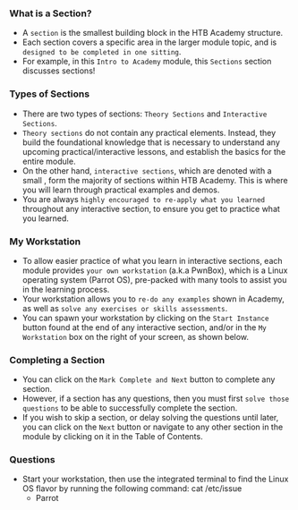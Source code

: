 ### What is a Section?
- A `section` is the smallest building block in the HTB Academy structure. 
- Each section covers a specific area in the larger module topic, and is `designed to be completed in one sitting`.
- For example, in this `Intro to Academy` module, this `Sections` section discusses sections!


### Types of Sections
- There are two types of sections: `Theory Sections` and `Interactive Sections`.
- `Theory sections` do not contain any practical elements. Instead, they build the foundational knowledge that is necessary to understand any upcoming practical/interactive lessons, and establish the basics for the entire module.
- On the other hand, `interactive sections`, which are denoted with a small , form the majority of sections within HTB Academy. This is where you will learn through practical examples and demos.
- You are always `highly encouraged to re-apply what you learned` throughout any interactive section, to ensure you get to practice what you learned.


### My Workstation
- To allow easier practice of what you learn in interactive sections, each module provides `your own workstation` (a.k.a PwnBox), which is a Linux operating system (Parrot OS), pre-packed with many tools to assist you in the learning process.
- Your workstation allows you to `re-do any examples` shown in Academy, as well as `solve any exercises or skills assessments`.
- You can spawn your workstation by clicking on the `Start Instance` button found at the end of any interactive section, and/or in the `My Workstation` box on the right of your screen, as shown below.


### Completing a Section
- You can click on the `Mark Complete and Next` button to complete any section. 
- However, if a section has any questions, then you must first `solve those questions` to be able to successfully complete the section.
- If you wish to skip a section, or delay solving the questions until later, you can click on the `Next` button or navigate to any other section in the module by clicking on it in the Table of Contents.


### Questions
- Start your workstation, then use the integrated terminal to find the Linux OS flavor by running the following command: cat /etc/issue
	- Parrot